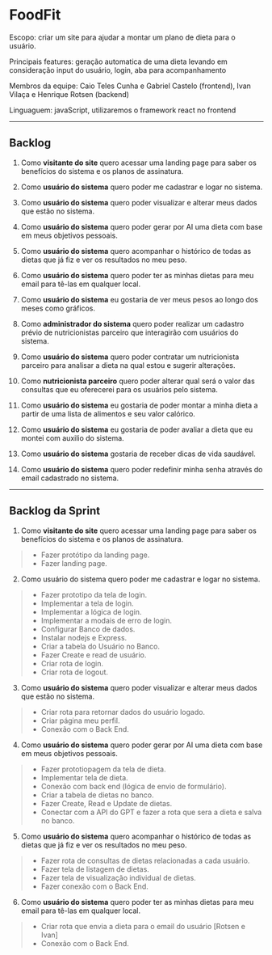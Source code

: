 # FoodFit
Escopo: criar um site para ajudar a montar um plano de dieta para o usuário.

Principais features: geração automatica de uma dieta levando em consideração input do usuário, login, aba para acompanhamento

Membros da equipe: Caio Teles Cunha e Gabriel Castelo (frontend), Ivan Vilaça e Henrique Rotsen (backend)

Linguaguem: javaScript, utilizaremos o framework react no frontend

---
## Backlog

1. Como **visitante do site** quero acessar uma landing page para saber os benefícios do sistema e os planos de assinatura.

2. Como **usuário do sistema** quero poder me cadastrar e logar no sistema.

3. Como **usuário do sistema** quero poder visualizar e alterar meus dados que estão no sistema.

4. Como **usuário do sistema** quero poder gerar por AI uma dieta com base em meus objetivos pessoais.

5. Como **usuário do sistema** quero acompanhar o histórico de todas as dietas que já fiz e ver os resultados no meu peso.

6. Como **usuário do sistema** quero poder ter as minhas dietas para meu email para tê-las em qualquer local.

7. Como **usuário do sistema** eu gostaria de ver meus pesos ao longo dos meses como gráficos.

8. Como **administrador do sistema** quero poder realizar um cadastro prévio de nutricionistas parceiro que interagirão com usuários do sistema.

9. Como **usuário do sistema** quero poder contratar um nutricionista parceiro para analisar a dieta na qual estou e sugerir alterações.

10. Como **nutricionista parceiro** quero poder alterar qual será o valor das consultas que eu oferecerei para os usuários pelo sistema.

11. Como **usuário do sistema** eu gostaria de poder montar a minha dieta a partir de uma lista de alimentos e seu valor calórico.

12. Como **usuário do sistema** eu gostaria de poder avaliar a dieta que eu montei com auxilio do sistema.

13. Como **usuário do sistema** gostaria de receber dicas de vida saudável.

14. Como **usuário do sistema** quero poder redefinir minha senha através do email cadastrado no sistema.

---
## Backlog da Sprint

1. Como **visitante do site** quero acessar uma landing page para saber os benefícios do sistema e os planos de assinatura.

> - Fazer protótipo da landing page.
> - Fazer landing page.

2. Como usuário do sistema quero poder me cadastrar e logar no sistema.

> - Fazer prototipo da tela de login. 
> - Implementar a tela de login.
> - Implementar a lógica de login. 
> - Implementar a modais de erro de login. 
> - Configurar Banco de dados. 
> - Instalar nodejs e Express.
> - Criar a tabela do Usuário no Banco. 
> - Fazer Create e read de usuário.
> - Criar rota de login. 
> - Criar rota de logout. 

3. Como **usuário do sistema** quero poder visualizar e alterar meus dados que estão no sistema.

> - Criar rota para retornar dados do usuário logado.
> - Criar página meu perfil.
> - Conexão com o Back End.

4. Como **usuário do sistema** quero poder gerar por AI uma dieta com base em meus objetivos pessoais.

> - Fazer prototiopagem da tela de dieta. 
> - Implementar tela de dieta.
> - Conexão com back end (lógica de envio de formulário). 
> - Criar a tabela de dietas no banco. 
> - Fazer Create, Read e Update de dietas. 
> - Conectar com a API do GPT e fazer a rota que sera a dieta e salva no banco. 

5. Como **usuário do sistema** quero acompanhar o histórico de todas as dietas que já fiz e ver os resultados no meu peso.

> - Fazer rota de consultas de dietas relacionadas a cada usuário.
> - Fazer tela de listagem de dietas.
> - Fazer tela de visualização individual de dietas. 
> - Fazer conexão com o Back End.

6. Como **usuário do sistema** quero poder ter as minhas dietas para meu email para tê-las em qualquer local.

> - Criar rota que envia a dieta para o email do usuário [Rotsen e Ivan]
> - Conexão com o Back End.